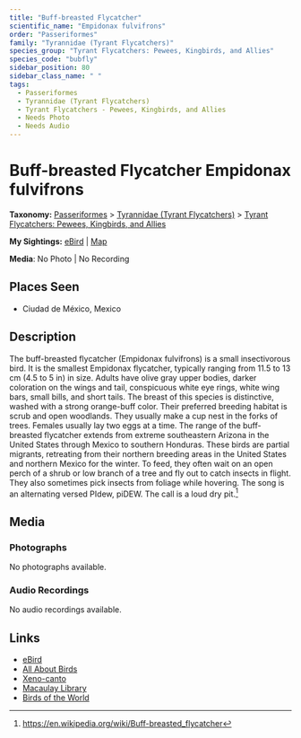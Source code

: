 ```yaml
---
title: "Buff-breasted Flycatcher"
scientific_name: "Empidonax fulvifrons"
order: "Passeriformes"
family: "Tyrannidae (Tyrant Flycatchers)"
species_group: "Tyrant Flycatchers: Pewees, Kingbirds, and Allies"
species_code: "bubfly"
sidebar_position: 80
sidebar_class_name: " "
tags: 
  - Passeriformes
  - Tyrannidae (Tyrant Flycatchers)
  - Tyrant Flycatchers - Pewees, Kingbirds, and Allies
  - Needs Photo
  - Needs Audio
---
```


# Buff-breasted Flycatcher <span className='sci_name'>Empidonax fulvifrons</span>

**Taxonomy:** [Passeriformes](/tags/passeriformes) > [Tyrannidae (Tyrant Flycatchers)](/tags/tyrannidae-tyrant-flycatchers) > [Tyrant Flycatchers: Pewees, Kingbirds, and Allies](/tags/tyrant-flycatchers-pewees-kingbirds-and-allies)

**My Sightings:** [eBird](https://ebird.org/lifelist?r=world&time=life&spp=bubfly) | [Map](/map?species_code=bubfly)

**Media**: No Photo | No Recording

## Places Seen

* Ciudad de México, Mexico

## Description
The buff-breasted flycatcher (Empidonax fulvifrons) is a small insectivorous bird. It is the smallest Empidonax flycatcher, typically ranging from 11.5 to 13 cm (4.5 to 5 in) in size.
Adults have olive gray upper bodies, darker coloration on the wings and tail, conspicuous white eye rings, white wing bars, small bills, and short tails. The breast of this species is distinctive, washed with a strong orange-buff color.
Their preferred breeding habitat is scrub and open woodlands.   They usually make a cup nest in the forks of trees.  Females usually lay two eggs at a time.
The range of the buff-breasted flycatcher extends from extreme southeastern Arizona in the United States through Mexico to southern Honduras.
These birds are partial migrants, retreating from their northern breeding areas in the United States and northern Mexico for the winter.
To feed, they often wait on an open perch of a shrub or low branch of a tree and fly out to catch insects in flight. They also sometimes pick insects from foliage while hovering.
The song is an alternating versed  PIdew, piDEW.  The call is a loud dry pit.[^1]

[^1]: https://en.wikipedia.org/wiki/Buff-breasted_flycatcher

## Media
### Photographs
No photographs available.

### Audio Recordings
No audio recordings available.

## Links
* [eBird](https://ebird.org/species/bubfly) 
* [All About Birds](https://www.allaboutbirds.org/guide/bubfly) 
* [Xeno-canto](https://www.xeno-canto.org/species/empidonax-fulvifrons) 
* [Macaulay Library](https://search.macaulaylibrary.org/catalog?taxonCode=bubfly&sort=rating_rank_desc)
* [Birds of the World](https://birdsoftheworld.org/bow/species/bubfly)
